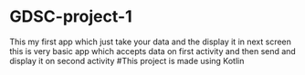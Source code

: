 # GDSC-project-1
This my first app which just take your data and the display it in next screen 
this is very basic app which accepts data on first activity and then send and display it on second activity 
#This project is made using Kotlin
